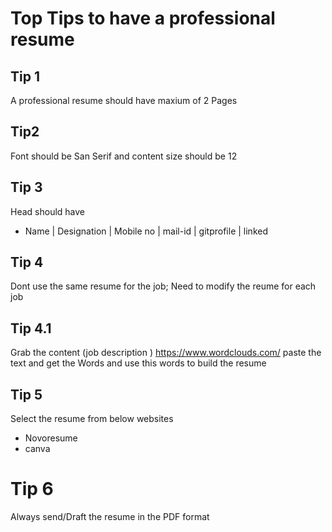 # Top Tips to have a professional resume

## Tip 1
A professional resume should have maxium of 2 Pages

## Tip2
Font should be San Serif and content size should be 12

## Tip 3
Head should have
  - Name | Designation | Mobile no | mail-id | gitprofile | linked

## Tip 4
Dont use the same resume for the job; Need to modify the reume for each job

## Tip 4.1
Grab the content (job description )
https://www.wordclouds.com/
paste the text and get the Words and use this words to build the resume


## Tip 5
Select the resume from below websites
- Novoresume
- canva

# Tip 6
Always send/Draft the resume in the PDF format






